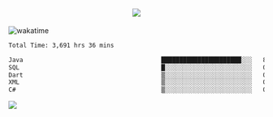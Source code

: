 <h1 align="center">
  <img src="https://readme-typing-svg.herokuapp.com/?font=Righteous&size=35&center=true&vCenter=true&width=500&height=70&duration=4000&lines=Hi!+%F0%9F%91%8B+I%27m+Ali%20Osman!;" />
</h1>


![wakatime](https://wakatime.com/share/@aliosmanoktar/3a8ffe71-6da4-4964-913b-2f09afbe53bf.svg?cache=none)
<!--START_SECTION:waka-->

```txt
Total Time: 3,691 hrs 36 mins

Java                                      ██████████████████████░░░   88.29 %
SQL                                       █░░░░░░░░░░░░░░░░░░░░░░░░   04.28 %
Dart                                      ▒░░░░░░░░░░░░░░░░░░░░░░░░   01.88 %
XML                                       ▒░░░░░░░░░░░░░░░░░░░░░░░░   01.22 %
C#                                        ▒░░░░░░░░░░░░░░░░░░░░░░░░   00.88 %
```

<!--END_SECTION:waka-->

<img src="https://profile-counter.glitch.me/aliosmanoktar/count.svg" />

